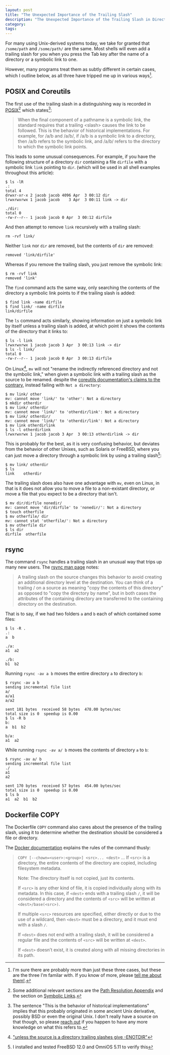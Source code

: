 ```yaml
---
layout: post
title: "The Unexpected Importance of the Trailing Slash"
description: "The Unexpected Importance of the Trailing Slash in Directory Paths"
category:
tags:
---
```


For many using Unix-derived systems today, we take for granted
that `/some/path` and `/some/path/` are the same.
Most shells will even add a trailing slash for you when you press the Tab key
after the name of a directory or a symbolic link to one.

However, many programs treat them as subtly different in certain cases,
which I outline below, as all three have tripped me up
in various ways[^threetrailing].

[^threetrailing]: I'm sure there are probably more than just these three cases, but these are the three I'm familar with. If you know of more, please [tell me about them!](mailto:trailingslash@tookmund.com).

## POSIX and Coreutils

The first use of the trailing slash in a distinguishing way is recorded in
[POSIX](https://pubs.opengroup.org/onlinepubs/9699919799/basedefs/V1_chap04.html#tag_04_13)[^posixadditional]
which states[^historical]:
> When the final component of a pathname is a symbolic link, the standard requires that a trailing &lt;slash&gt; causes the link to be followed. This is the behavior of historical implementations. For example, for /a/b and /a/b/, if /a/b is a symbolic link to a directory, then /a/b refers to the symbolic link, and /a/b/ refers to the directory to which the symbolic link points.

[^posixadditional]: Some additional relevant sections are the [Path Resolution Appendix](https://pubs.opengroup.org/onlinepubs/9699919799/xrat/V4_xbd_chap04.html#tag_21_04_13) and the section on [Symbolic Links](https://pubs.opengroup.org/onlinepubs/9699919799/xrat/V4_xbd_chap03.html#tag_21_03_00_75).

[^historical]: The sentence "This is the behavior of historical implementations" implies that this probably originated in some ancient Unix derivative, possibly BSD or even the original Unix. I don't really have a source on that though, so please [reach out](mailto:trailingslash@tookmund.com) if you happen to have any more knowledge on what this refers to.


This leads to some unusual consequences.
For example, if you have the following structure
of a directory `dir` containing a file `dirfile` with a symbolic link `link` pointing to `dir`.
(which will be used in all shell examples throughout this article):
```
$ ls -lR
.:
total 4
drwxr-xr-x 2 jacob jacob 4096 Apr  3 00:12 dir
lrwxrwxrwx 1 jacob jacob    3 Apr  3 00:11 link -> dir

./dir:
total 0
-rw-r--r-- 1 jacob jacob 0 Apr  3 00:12 dirfile
```

And then attempt to remove `link` recursively with a trailing slash:
```
rm -rvf link/
```

Neither `link` nor `dir` are removed, but the contents of `dir` are removed:
```
removed 'link/dirfile'
```

Whereas if you remove the trailing slash, you just remove the symbolic link:
```
$ rm -rvf link
removed 'link'
```

The `find` command acts the same way, only searching the contents of the
directory a symbolic link points to if the trailing slash is added:
```
$ find link -name dirfile
$ find link/ -name dirfile
link/dirfile
```

The `ls` command acts similarly, showing information on just a symbolic link by
itself unless a trailing slash is added, at which point it shows the contents
of the directory that it links to:
```
$ ls -l link
lrwxrwxrwx 1 jacob jacob 3 Apr  3 00:13 link -> dir
$ ls -l link/
total 0
-rw-r--r-- 1 jacob jacob 0 Apr  3 00:13 dirfile
```

On Linux[^renametrailing], `mv` will not "rename the indirectly referenced directory and not the symbolic link,"
when given a symbolic link with a trailing slash as the source to be renamed.
despite the [coreutils documentation's claims to the contrary](https://www.gnu.org/software/coreutils/manual/html_node/Trailing-slashes.html), instead failing with `Not a directory`:

[^renametrailing]: ["unless the source is a directory trailing slashes give -ENOTDIR"](https://git.kernel.org/pub/scm/linux/kernel/git/torvalds/linux.git/tree/fs/namei.c#n4797)

```
$ mv link/ other
mv: cannot move 'link/' to 'other': Not a directory
$ mkdir otherdir
$ mv link/ otherdir
mv: cannot move 'link/' to 'otherdir/link': Not a directory
$ mv link/ otherdir/
mv: cannot move 'link/' to 'otherdir/link': Not a directory
$ mv link otherdirlink
$ ls -l otherdirlink
lrwxrwxrwx 1 jacob jacob 3 Apr  3 00:13 otherdirlink -> dir
```
This is probably for the best, as it is very confusing behavior,
but deviates from the behavior of other Unixes, such as Solaris or FreeBSD,
where you can just move a directory through a symbolic link by using
a trailing slash[^otherunixes]:
```
$ mv link/ otherdir
$ ls
link	otherdir
```

[^otherunixes]: I installed and tested FreeBSD 12.0 and OmniOS 5.11 to verify this

The trailing slash does also have one advantage with `mv`, even on Linux,
in that is it does not allow you to move a file to a non-existant directory,
or move a file that you expect to be a directory that isn't.
```
$ mv dir/dirfile nonedir/
mv: cannot move 'dir/dirfile' to 'nonedir/': Not a directory
$ touch otherfile
$ mv otherfile/ dir
mv: cannot stat 'otherfile/': Not a directory
$ mv otherfile dir
$ ls dir
dirfile  otherfile
```

## rsync

The command `rsync` handles a trailing slash in an unusual way that
trips up many new users.
The [rsync man page](https://linux.die.net/man/1/rsync) notes:
> A trailing slash on the source changes this behavior to avoid creating an additional directory  level  at  the  destination.
> You can think of a trailing / on a source as meaning "copy the contents of this directory" as opposed to "copy the directory
> by name", but in both cases the attributes of the containing directory are transferred to the containing  directory  on  the
> destination.

That is to say, if we had two folders `a` and `b` each of which contained some files:
```
$ ls -R .
.:
a  b

./a:
a1  a2

./b:
b1  b2

```

Running `rsync -av a b` moves the entire directory `a` to directory `b`:
```
$ rsync -av a b
sending incremental file list
a/
a/a1
a/a2

sent 181 bytes  received 58 bytes  478.00 bytes/sec
total size is 0  speedup is 0.00
$ ls -R b
b:
a  b1  b2

b/a:
a1  a2
```
While running `rsync -av a/ b` moves the contents of directory `a` to `b`:
```
$ rsync -av a/ b
sending incremental file list
./
a1
a2

sent 170 bytes  received 57 bytes  454.00 bytes/sec
total size is 0  speedup is 0.00
$ ls b
a1  a2	b1  b2
```

## Dockerfile COPY
The Dockerfile `COPY` command also cares about the presence of the trailing slash,
using it to determine whether the destination should be considered a file or directory.

The [Docker documentation](https://docs.docker.com/engine/reference/builder/#copy)
explains the rules of the command thusly:
>	`COPY [--chown=<user>:<group>] <src>... <dest>`
...
>   If `<src>` is a directory, the entire contents of the directory are copied, including filesystem metadata.
>
>    Note: The directory itself is not copied, just its contents.
>
>    If `<src>` is any other kind of file, it is copied individually along with its metadata. In this case, if `<dest>` ends with a trailing slash `/`, it will be considered a directory and the contents of `<src>` will be written at `<dest>/base(<src>)`.
>
>    If multiple `<src>` resources are specified, either directly or due to the use of a wildcard, then `<dest>` must be a directory, and it must end with a slash `/`.
>
>    If `<dest>` does not end with a trailing slash, it will be considered a regular file and the contents of `<src>` will be written at `<dest>`.
>
>    If `<dest>` doesn’t exist, it is created along with all missing directories in its path.

